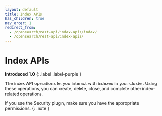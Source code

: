 ```yaml
---
layout: default
title: Index APIs
has_children: true
nav_order: 1
redirect_from:
  - /opensearch/rest-api/index-apis/index/
  - /opensearch/rest-api/index-apis/
---
```


# Index APIs
**Introduced 1.0**
{: .label .label-purple }

The index API operations let you interact with indexes in your cluster. Using these operations, you can create, delete, close, and complete other index-related operations.

If you use the Security plugin, make sure you have the appropriate permissions.
{: .note }
